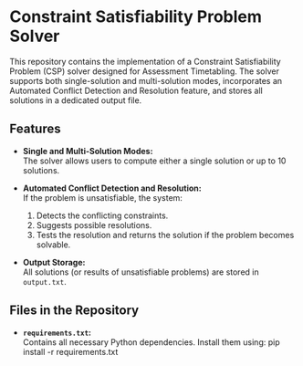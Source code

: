 # Constraint Satisfiability Problem Solver

This repository contains the implementation of a Constraint Satisfiability Problem (CSP) solver designed for Assessment Timetabling. The solver supports both single-solution and multi-solution modes, incorporates an Automated Conflict Detection and Resolution feature, and stores all solutions in a dedicated output file.

## Features
- **Single and Multi-Solution Modes:**  
  The solver allows users to compute either a single solution or up to 10 solutions.
  
- **Automated Conflict Detection and Resolution:**  
  If the problem is unsatisfiable, the system:
  1. Detects the conflicting constraints.
  2. Suggests possible resolutions.
  3. Tests the resolution and returns the solution if the problem becomes solvable.
  
- **Output Storage:**  
  All solutions (or results of unsatisfiable problems) are stored in `output.txt`.

## Files in the Repository
- **`requirements.txt`:**  
  Contains all necessary Python dependencies. Install them using:
  pip install -r requirements.txt
